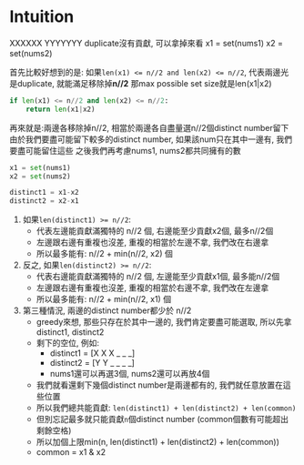 # Intuition

XXXXXX YYYYYYY
duplicate沒有貢獻, 可以拿掉來看
x1 = set(nums1)
x2 = set(nums2)

首先比較好想到的是:
如果`len(x1) <= n//2 and len(x2) <= n//2`, 代表兩邊光是duplicate, 就能滿足移除掉**n//2**
那max possible set size就是len(x1|x2)

```py
if len(x1) <= n//2 and len(x2) <= n//2:
    return len(x1|x2)
```

再來就是:兩邊各移除掉n//2, 相當於兩邊各自盡量選n//2個distinct number留下
由於我們要盡可能留下較多的distinct number, 如果該num只在其中一邊有, 我們要盡可能留住這些
之後我們再考慮nums1, nums2都共同擁有的數

```py
x1 = set(nums1)
x2 = set(nums2)

distinct1 = x1-x2
distinct2 = x2-x1
```

1. 如果`len(distinct1) >= n//2`:
   - 代表左邊能貢獻滿獨特的 n//2 個, 右邊能至少貢獻x2個, 最多n//2個
   - 左邊跟右邊有重複也沒差, 重複的相當於左邊不拿, 我們改在右邊拿
   - 所以最多能有: n//2 + min(n//2, x2) 個
2. 反之, 如果`len(distinct2) >= n//2`:
   - 代表右邊能貢獻滿獨特的 n//2 個, 左邊能至少貢獻x1個, 最多能n//2個
   - 左邊跟右邊有重複也沒差, 重複的相當於右邊不拿, 我們改在左邊拿
   - 所以最多能有: n//2 + min(n//2, x1) 個
3. 第三種情況, 兩邊的distinct number都少於 n//2
   - greedy來想, 那些只存在於其中一邊的, 我們肯定要盡可能選取, 所以先拿distinct1, distinct2
   - 剩下的空位, 例如:
     - distinct1 = [X X X _ _ _]
     - distinct2 = [Y Y _ _ _ _]
     - nums1還可以再選3個, nums2還可以再放4個
   - 我們就看還剩下幾個distinct number是兩邊都有的, 我們就任意放置在這些位置
   - 所以我們總共能貢獻: `len(distinct1) + len(distinct2) + len(common)`
   - 但別忘記最多就只能貢獻`n`個distinct number (common個數有可能超出剩餘空格)
   - 所以加個上限min(n, len(distinct1) + len(distinct2) + len(common))
   - common = x1 & x2 
